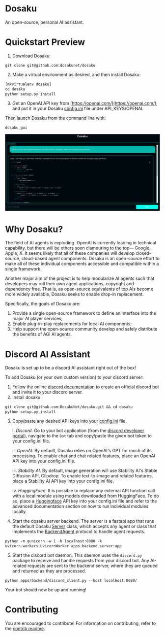 # Dosaku

An open-source, personal AI assistant.

# Quickstart Preview

1. Download Dosaku:

```commandline
git clone git@github.com:dosakunet/dosaku
```

2. Make a virtual environment as desired, and then install Dosaku:

```commandline
[mkvirtualenv dosaku]
cd dosaku
python setup.py install
```

3. Get an OpenAI API key from [https://openai.com/](https://openai.com/), and put it in your Dosaku 
[config.ini](dosaku/config/config.ini) file under API_KEYS/OPENAI.

Then launch Dosaku from the command line with:

```commandline
dosaku_gui
```

![Dosaku Chat](resources/chat_sample.png)

# Why Dosaku?

The field of AI agents is exploding. OpenAI is currently leading in technical capability, but there will be others soon
clamouring to the top— Google, Apple, X. It seems likely that all of these companies will develop closed-source, 
cloud-based agent components. Dosaku is an open-source effort to make all of these individual components accessible and 
compatible within a single framework. 

Another major aim of the project is to help modularize AI agents such that developers may roll their own agent 
applications, copyright and dependency free. That is, as open-source equivalents of top AIs become more widely 
available, Dosaku seeks to enable drop-in replacement.

Specifically, the goals of Dosaku are:

1. Provide a single open-source framework to define an interface into the major AI player services;
2. Enable plug-in-play replacements for local AI components;
3. Help support the open-source community develop and safely distribute the benefits of AGI AI agents.

# Discord AI Assistant

Dosaku is set up to be a discord AI assistant right out of the box!

To add Dosaku (or your own custom version) to your discord server:

1. Follow the online [discord documentation](https://discordpy.readthedocs.io/en/stable/discord.html) to create an 
official discord bot and invite it to your discord server.
2. Install dosaku. 
```commandline
git clone git@github.com:DosakuNet/dosaku.git && cd dosaku
python setup.py install
```
3. Copy/paste any desired API keys into your [config.ini](dosaku/config/config.ini) file. 

    i. *Discord*. Go to your bot application (from the 
[discord developer portal](https://discord.com/developers/applications)), navigate to the `Bot` tab and copy/paste the 
given bot token to your config.ini file. 

    ii. *OpenAI*. By default, Dosaku relies on OpenAI's GPT for much of its processing. To enable chat and chat related 
features, place an OpenAI API key into your config.ini file.

    iii. *Stability AI*. By default, image generation will use Stability AI's Stable Diffusion API, Clipdrop. To enable 
text-to-image and related features, place a Stability AI API key into your config.ini file.

    iv. *HuggingFace*. It is possible to replace any external API function call with a local module using models 
downloaded from HuggingFace. To do so, place a [Huggingface](https://huggingface.co/) API key into your config.ini file 
and refer to the advanced documentation section on how to run individual modules locally. 

4. Start the dosaku server backend. The server is a fastapi app that runs the default Dosaku 
[Server](dosaku/backend/server.py) class, which accepts any agent or class that implements the 
[BackendAgent](dosaku/backend/backend_agent.py) protocol to handle agent requests.
```commandline
python -m gunicorn -w 1 -b localhost:8080 -k uvicorn.workers.UvicornWorker apps.backend.server:app
```
5. Start the discord bot daemon. This daemon uses the `discord.py` package to receive and handle requests from your 
discord bot. Any AI-related requests are sent to the backend server, where they are queued and returned as they are 
processed.
```commandline
python apps/backend/discord_client.py --host localhost:8080/
```

Your bot should now be up and running!


# Contributing

You are encouraged to contribute! For information on contributing, refer to the [contrib readme](contrib.md).
